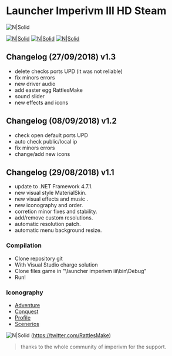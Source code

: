 # Launcher Imperivm III HD Steam

![N|Solid](https://i.imgur.com/D75FFJI.png)  

[![N|Solid](https://i.imgur.com/ZIKPTi2.png)](https://discord.gg/RErjBq8)  [![N|Solid](https://i.imgur.com/hBSJB6X.png)](https://github.com/fabiomarigo7/imperivm-steam) [![N|Solid](https://i.imgur.com/DOMgrz2.png)](https://twitter.com/d4nijerez)

## Changelog (27/09/2018) v1.3
- delete checks ports UPD (it was not reliable)
- fix minors errors
- new driver audio
- add easter egg RattlesMake
- sound slider
- new effects and icons

## Changelog (08/09/2018) v1.2
- check open default ports UPD
- auto check public/local ip
- fix minors errors
- change/add new icons

## Changelog (29/08/2018) v1.1
- update to .NET Framework 4.7.1.
- new visual style MaterialSkin.
- new visual effects and music .
- new iconography and order.
- corretion minor fixes and stability.
- add/remove custom resolutions.
- automatic resolution patch.
- automatic menu background resize.

### Compilation
  - Clone repository git
  - With Visual Studio charge solution
  - Clone files game in "\launcher imperivm iii\bin\Debug"
  - Run!

### Iconography
- [Adventure](https://www.flaticon.es/icono-gratis/casco-romano_68322#term=roma&page=1&position=18)
 - [Conquest](https://www.flaticon.es/icono-gratis/bandera-en-un-planeta-bajo-las-estrellas_42153#term=conquest&page=1&position=1)
 - [Profile](https://www.flaticon.es/icono-gratis/reanudar_942748#term=perfil&page=1&position=64)
 - [Scenerios](https://www.flaticon.es/icono-gratis/map_149224#term=mapa&page=1&position=22)
 

![N|Solid](https://i.imgur.com/EOlujXW.png)  (https://twitter.com/RattlesMake) 
> thanks to the whole community of imperivm for the support.
